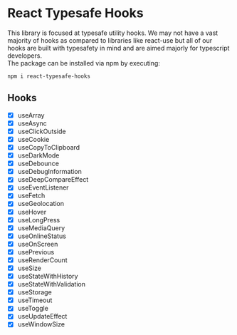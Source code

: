 # React Typesafe Hooks
This library is focused at typesafe utility hooks. We may not have a vast majority of hooks as compared to libraries like react-use but all of our hooks are built with typesafety in mind and are aimed majorly for typescript developers.<br>
The package can be installed via npm by executing:<br>

    npm i react-typesafe-hooks

## Hooks
- [x] useArray
- [x] useAsync
- [x] useClickOutside
- [x] useCookie
- [x] useCopyToClipboard
- [x] useDarkMode
- [x] useDebounce
- [x] useDebugInformation
- [x] useDeepCompareEffect
- [x] useEventListener
- [x] useFetch
- [x] useGeolocation
- [x] useHover
- [x] useLongPress
- [x] useMediaQuery
- [x] useOnlineStatus
- [x] useOnScreen
- [x] usePrevious
- [x] useRenderCount
- [x] useSize
- [x] useStateWithHistory
- [x] useStateWithValidation
- [x] useStorage
- [x] useTimeout
- [x] useToggle
- [x] useUpdateEffect
- [x] useWindowSize